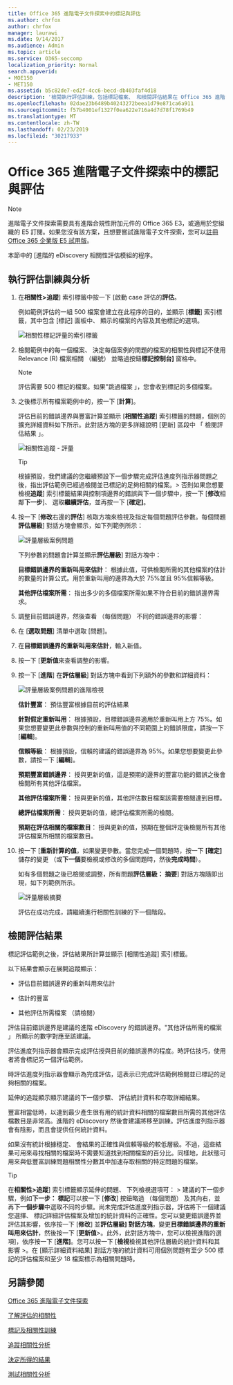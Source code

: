 ```yaml
---
title: Office 365 進階電子文件探索中的標記與評估
ms.author: chrfox
author: chrfox
manager: laurawi
ms.date: 9/14/2017
ms.audience: Admin
ms.topic: article
ms.service: O365-seccomp
localization_priority: Normal
search.appverid:
- MOE150
- MET150
ms.assetid: b5c82de7-ed2f-4cc6-becd-db403faf4d18
description: '檢閱執行評估訓練，包括標記檔案、 和檢閱評估結果在 Office 365 進階 eDiscovery 的步驟。 '
ms.openlocfilehash: 02dae23b6489b40243272beea1d79e871ca6a911
ms.sourcegitcommit: f57b4001ef1327f0ea622e716a4d7d78f1769b49
ms.translationtype: MT
ms.contentlocale: zh-TW
ms.lasthandoff: 02/23/2019
ms.locfileid: "30217933"
---
```

# <a name="tagging-and-assessment-in-office-365-advanced-ediscovery"></a>Office 365 進階電子文件探索中的標記與評估

> [!NOTE]
> 進階電子文件探索需要具有進階合規性附加元件的 Office 365 E3，或適用於您組織的 E5 訂閱。如果您沒有該方案，且想要嘗試進階電子文件探索，您可以[註冊 Office 365 企業版 E5 試用版](https://go.microsoft.com/fwlink/p/?LinkID=698279)。 
  
本節中的 [進階的 eDiscovery 相關性評估模組的程序。 
  
## <a name="performing-assessment-training-and-analysis"></a>執行評估訓練與分析

1. 在**相關性\>追蹤**] 索引標籤中按一下 [啟動 case 評估的**評估**。 
    
    例如範例評估的一組 500 檔案會建立在此程序的目的，並顯示 [**標籤**] 索引標籤，其中包含 [標記] 面板中、 顯示的檔案的內容及其他標記的選項。 
    
    ![相關性標記評量的索引標籤](media/c8acf891-b1cd-4344-816c-eabb8cbbe742.png)
  
2. 檢閱範例中的每一個檔案、 決定每個案例的問題的檔案的相關性與標記不使用 Relevance (R) 檔案相關 （編號） 並略過按鈕**標記控制台]** 窗格中。 
    
    > [!NOTE]
    >  評估需要 500 標記的檔案。如果"跳過檔案 」，您會收到標記的多個檔案。 
  
3. 之後標示所有檔案範例中的，按一下 [**計算**]。 
    
    評估目前的錯誤邊界與豐富計算並顯示 [**相關性追蹤**] 索引標籤的問題，個別的擴充詳細資料如下所示。此對話方塊的更多詳細說明 [更新] 區段中 「 檢閱評估結果 」。 
    
    ![相關性追蹤 - 評量](media/da911ba5-8678-40d6-9ad5-fd0b058355c1.png)
  
    > [!TIP]
    > 根據預設，我們建議的您繼續預設下一個步驟完成評估進度列指示器問題之後，指出評估範例已經過檢閱並已標記的足夠相關的檔案。> 否則如果您想要檢視**追蹤**] 索引標籤結果與控制項邊界的錯誤與下一個步驟中，按一下 [**修改**相鄰**下一步**]、 選取**繼續評估**，並再按一下 [**確定]**。 
  
1. 按一下 [**修改**右邊的**評估**] 核取方塊來檢視及指定每個問題評估參數。每個問題**評估層級**] 對話方塊會顯示，如下列範例所示： 
    
    ![評量層級案例問題](media/b7113fef-d125-4617-ae1b-c9eb0bf79aec.png)
  
    下列參數的問題會計算並顯示**評估層級**] 對話方塊中： 
    
    **目標錯誤邊界的重新叫用來估計**： 根據此值，可供檢閱所需的其他檔案的估計的數量的計算公式。用於重新叫用的邊界為大於 75%並且 95%信賴等級。 
    
    **其他評估檔案所需**： 指出多少的多個檔案所需如果不符合目前的錯誤邊界需求。 
    
2. 調整目前錯誤邊界，然後查看 （每個問題） 不同的錯誤邊界的影響：
    
1. 在 [**選取問題**] 清單中選取 [問題]。 
    
2. 在**目標錯誤邊界的重新叫用來估計**，輸入新值。
    
3. 按一下 [**更新值**來查看調整的影響。 
    
3. 按一下 [**進階**] 在**評估層級**] 對話方塊中看到下列額外的參數和詳細資料： 
    
    ![評量層級案例問題的進階檢視](media/577d7e0e-95df-48c2-9dec-bdeab5e801d8.png)
  
    **估計豐富**： 預估豐富根據目前的評估結果
    
    **針對假定重新叫用**： 根據預設，目標錯誤邊界適用於重新叫用上方 75%。如果您想要變更此參數與控制的重新叫用值的不同範圍上的錯誤限度，請按一下 [**編輯**]。 
    
    **信賴等級**： 根據預設，信賴的建議的錯誤邊界為 95%。如果您想要變更此參數，請按一下 [**編輯**]。 
    
    **預期豐富錯誤邊界**： 授與更新的值，這是預期的邊界的豐富功能的錯誤之後會檢閱所有其他評估檔案。
    
    **其他評估檔案所需**： 授與更新的值，其他評估數目檔案該需要檢閱達到目標。
    
    **總評估檔案所需**： 授與更新的值，總評估檔案所需的檢閱。
    
    **預期在評估相關的檔案數目**： 授與更新的值，預期在整個評定後檢閱所有其他評估檔案所相關的檔案數目。
    
4. 按一下 [**重新計算的值**，如果變更參數。當您完成一個問題時，按一下 **[確定]** 儲存的變更 （或**下一個**要檢視或修改的多個問題時，然後**完成時間**）。 
    
    如有多個問題之後已檢閱或調整，所有問題**評估層級： 摘要**] 對話方塊隨即出現，如下列範例所示。 
    
    ![評量層級摘要](media/4997b46d-10a5-4abc-b3b2-7b75a370eb9e.png)
  
    評估在成功完成，請繼續進行相關性訓練的下一個階段。
    
## <a name="reviewing-assessment-results"></a>檢閱評估結果

標記評估範例之後，評估結果所計算並顯示 [相關性追蹤] 索引標籤。
  
以下結果會顯示在展開追蹤顯示： 
  
- 評估目前錯誤邊界的重新叫用來估計
    
- 估計的豐富
    
- 其他評估所需檔案 （請檢閱）
    
評估目前錯誤邊界是建議的進階 eDiscovery 的錯誤邊界。"其他評估所需的檔案 」 所顯示的數字對應至該建議。
  
評估進度列指示器會顯示完成評估授與目前的錯誤邊界的程度。時評估技巧，使用者將會標記另一個評估範例。
  
時評估進度列指示器會顯示為完成評估，這表示已完成評估範例檢閱並已標記的足夠相關的檔案。 
  
延伸的追蹤顯示顯示建議的下一個步驟、 評估統計資料和存取詳細結果。
  
豐富相當低時，以達到最少產生很有用的統計資料相關的檔案數目所需的其他評估檔數目是非常高。進階的 eDiscovery 然後會建議將移至訓練。評估進度列指示器會有陰影，而且會提供任何統計資料。 
  
如果沒有統計根據穩定、 會結果的正確性與信賴等級的較低層級。不過，這些結果可用來尋找相關的檔案時不需要知道找到相關檔案的百分比。同樣地，此狀態可用來與低豐富訓練問題相關性分數其中加速存取相關的特定問題的檔案。
  
> [!TIP]
> 在**相關性\>追蹤**] 索引標籤顯示延伸的問題、 下列檢視選項可： > 建議的下一個步驟，例如**下一步： 標記**可以按一下 [**修改**] 按鈕略過 （每個問題） 及其向右，並再**下一個步驟**中選取不同的步驟。尚未完成評估進度列指示器，評估將下一個建議您選擇、 標記詳細評估檔案及增加的統計資料的正確性。您可以變更錯誤邊界並評估其影響，依序按一下 [**修改**] 並**評估層級] 對話方塊**，變更**目標錯誤邊界的重新叫用來估計**，然後按一下 [**更新值**>。此外，此對話方塊中，您可以檢視進階的選項]，依序按一下 [**進階]**。您可以按一下 [**檢視**檢視其他評估層級的統計資料和其影響 >。在 [顯示詳細資料結果] 對話方塊的統計資料可用個別問題有至少 500 標記的評估檔案和至少 18 檔案標示為相關問題時。 
  
## <a name="see-also"></a>另請參閱

[Office 365 進階電子文件探索](office-365-advanced-ediscovery.md)
  
[了解評估的相關性](assessment-in-relevance-in-advanced-ediscovery.md)
  
[標記及相關性訓練](tagging-and-relevance-training-in-advanced-ediscovery.md)
  
[追蹤相關性分析](track-relevance-analysis-in-advanced-ediscovery.md)
  
[決定所得的結果](decision-based-on-the-results-in-advanced-ediscovery.md)
  
[測試相關性分析](test-relevance-analysis-in-advanced-ediscovery.md)

